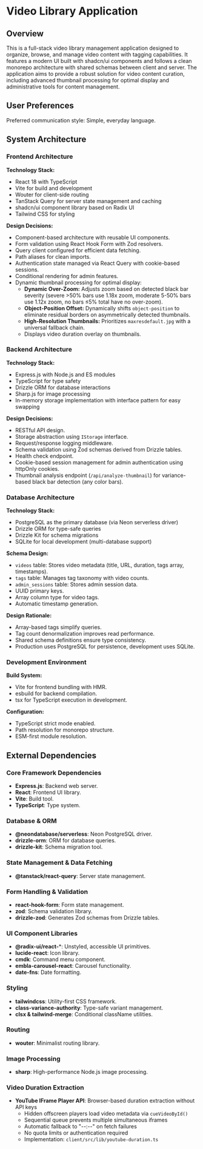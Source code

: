 # Video Library Application

## Overview

This is a full-stack video library management application designed to organize, browse, and manage video content with tagging capabilities. It features a modern UI built with shadcn/ui components and follows a clean monorepo architecture with shared schemas between client and server. The application aims to provide a robust solution for video content curation, including advanced thumbnail processing for optimal display and administrative tools for content management.

## User Preferences

Preferred communication style: Simple, everyday language.

## System Architecture

### Frontend Architecture

**Technology Stack:**
- React 18 with TypeScript
- Vite for build and development
- Wouter for client-side routing
- TanStack Query for server state management and caching
- shadcn/ui component library based on Radix UI
- Tailwind CSS for styling

**Design Decisions:**
- Component-based architecture with reusable UI components.
- Form validation using React Hook Form with Zod resolvers.
- Query client configured for efficient data fetching.
- Path aliases for clean imports.
- Authentication state managed via React Query with cookie-based sessions.
- Conditional rendering for admin features.
- Dynamic thumbnail processing for optimal display:
    - **Dynamic Over-Zoom:** Adjusts zoom based on detected black bar severity (severe >50% bars use 1.18x zoom, moderate 5-50% bars use 1.12x zoom, no bars ≤5% total have no over-zoom).
    - **Object-Position Offset:** Dynamically shifts `object-position` to eliminate residual borders on asymmetrically detected thumbnails.
    - **High-Resolution Thumbnails:** Prioritizes `maxresdefault.jpg` with a universal fallback chain.
    - Displays video duration overlay on thumbnails.

### Backend Architecture

**Technology Stack:**
- Express.js with Node.js and ES modules
- TypeScript for type safety
- Drizzle ORM for database interactions
- Sharp.js for image processing
- In-memory storage implementation with interface pattern for easy swapping

**Design Decisions:**
- RESTful API design.
- Storage abstraction using `IStorage` interface.
- Request/response logging middleware.
- Schema validation using Zod schemas derived from Drizzle tables.
- Health check endpoint.
- Cookie-based session management for admin authentication using httpOnly cookies.
- Thumbnail analysis endpoint (`/api/analyze-thumbnail`) for variance-based black bar detection (any color bars).

### Database Architecture

**Technology Stack:**
- PostgreSQL as the primary database (via Neon serverless driver)
- Drizzle ORM for type-safe queries
- Drizzle Kit for schema migrations
- SQLite for local development (multi-database support)

**Schema Design:**
- `videos` table: Stores video metadata (title, URL, duration, tags array, timestamps).
- `tags` table: Manages tag taxonomy with video counts.
- `admin_sessions` table: Stores admin session data.
- UUID primary keys.
- Array column type for video tags.
- Automatic timestamp generation.

**Design Rationale:**
- Array-based tags simplify queries.
- Tag count denormalization improves read performance.
- Shared schema definitions ensure type consistency.
- Production uses PostgreSQL for persistence, development uses SQLite.

### Development Environment

**Build System:**
- Vite for frontend bundling with HMR.
- esbuild for backend compilation.
- tsx for TypeScript execution in development.

**Configuration:**
- TypeScript strict mode enabled.
- Path resolution for monorepo structure.
- ESM-first module resolution.

## External Dependencies

### Core Framework Dependencies
- **Express.js**: Backend web server.
- **React**: Frontend UI library.
- **Vite**: Build tool.
- **TypeScript**: Type system.

### Database & ORM
- **@neondatabase/serverless**: Neon PostgreSQL driver.
- **drizzle-orm**: ORM for database queries.
- **drizzle-kit**: Schema migration tool.

### State Management & Data Fetching
- **@tanstack/react-query**: Server state management.

### Form Handling & Validation
- **react-hook-form**: Form state management.
- **zod**: Schema validation library.
- **drizzle-zod**: Generates Zod schemas from Drizzle tables.

### UI Component Libraries
- **@radix-ui/react-***: Unstyled, accessible UI primitives.
- **lucide-react**: Icon library.
- **cmdk**: Command menu component.
- **embla-carousel-react**: Carousel functionality.
- **date-fns**: Date formatting.

### Styling
- **tailwindcss**: Utility-first CSS framework.
- **class-variance-authority**: Type-safe variant management.
- **clsx & tailwind-merge**: Conditional className utilities.

### Routing
- **wouter**: Minimalist routing library.

### Image Processing
- **sharp**: High-performance Node.js image processing.

### Video Duration Extraction
- **YouTube IFrame Player API**: Browser-based duration extraction without API keys
  - Hidden offscreen players load video metadata via `cueVideoById()`
  - Sequential queue prevents multiple simultaneous iframes
  - Automatic fallback to "--:--" on fetch failures
  - No quota limits or authentication required
  - Implementation: `client/src/lib/youtube-duration.ts`